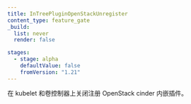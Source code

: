 ```yaml
---
title: InTreePluginOpenStackUnregister
content_type: feature_gate
_build:
  list: never
  render: false

stages:
  - stage: alpha
    defaultValue: false
    fromVersion: "1.21"
---
```


<!--
Stops registering the OpenStack cinder in-tree plugin in kubelet
and volume controllers.
-->
在 kubelet 和卷控制器上关闭注册 OpenStack cinder 内嵌插件。
